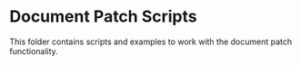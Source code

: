 # Document Patch Scripts

This folder contains scripts and examples to work with the document patch functionality.
